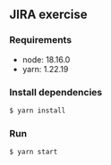 ## JIRA exercise

### Requirements

- node: 18.16.0
- yarn: 1.22.19

### Install dependencies

```bash
$ yarn install
```

### Run

```bash
$ yarn start
```

